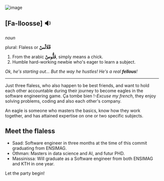 ![image](https://user-images.githubusercontent.com/106403802/173185162-69d1653b-57d1-4d47-ba9f-ab9b6c07ce1a.png)


[Fa-lloosse] :sound:
--
*noun*

plural: Flaless or **فْلَالْسْ**

1. From the arabic **فَلُّوسْ**, simply means a chick.
2. Humble hard-working newbie who's eager to learn a subject. 

*Ok, he's starting out... But the way he hustles! He's a real **fellous**!*

___

Just three flaless, who also happen to be best friends, and want to hold each other accountable during their journey to become eagles in the software engineering game. Ça tombe bien !-*Excuse my french*, they enjoy solving problems, coding and also each other's company.

An eagle is someone who masters the basics, know how they work together, and has attained expertise on one or two specific subjects.

## Meet the flaless

- Saad: Software engineer in three months at the time of this commit graduating from ENSIMAG.
- Othman: Masters in data science and AI, and futur PHD.
- Massinissa: Will graduate as a Software engineer from both ENSIMAG and KTH in one year.

Let the party begin!
